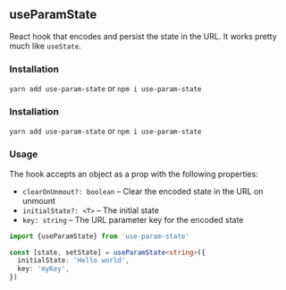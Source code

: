 ## useParamState

React hook that encodes and persist the state in the URL. It works pretty much like `useState`.

### Installation

`yarn add use-param-state` or `npm i use-param-state`

### Installation

`yarn add use-param-state` or `npm i use-param-state`

### Usage

The hook accepts an object as a prop with the following properties:

- `clearOnUnmout?: boolean` – Clear the encoded state in the URL on unmount
- `initialState?: <T>` – The initial state
- `key: string` – The URL parameter key for the encoded state

```ts
import {useParamState} from 'use-param-state'

const [state, setState] = useParamState<string>({
  initialState: 'Hello world',
  key: 'myKey',
})
```
